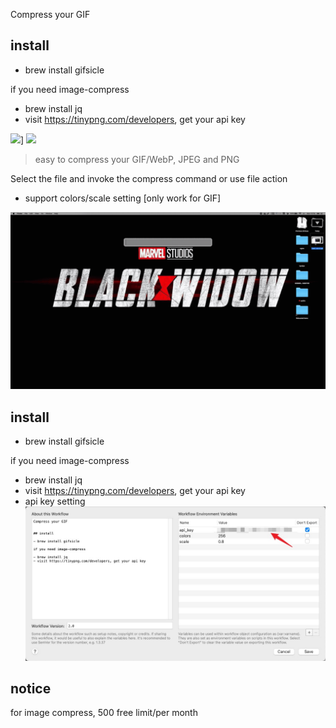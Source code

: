 Compress your GIF


## install

- brew install gifsicle

if you need image-compress

- brew install jq
- visit https://tinypng.com/developers, get your api key


![](https://img.shields.io/badge/version-v2.0-green?style=for-the-badge)]
[![](https://img.shields.io/badge/download-click-blue?style=for-the-badge)](./Compress.alfredworkflow)



<!-- more -->
> easy to compress your GIF/WebP, JPEG and PNG


Select the file and invoke the compress command or use file action

- support colors/scale setting [only work for GIF]

![](./screenshot.gif)

## install

- brew install gifsicle

if you need image-compress

- brew install jq
- visit https://tinypng.com/developers, get your api key
- api key setting
  ![](./screenshot_2.jpeg)

## notice
for image compress, 500 free limit/per month
